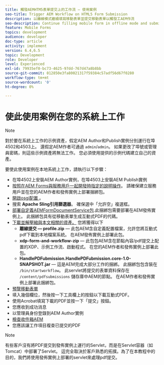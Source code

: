 ```yaml
---
title: 觸發AEMHTM5表單提交上的工作流 — 使用案例
seo-title: Trigger AEM Workflow on HTML5 Form Submission
description: 以離線模式繼續填寫移動表單並提交移動表單以觸發工AEM作流
seo-description: Continue filling mobile form in offline mode and submit mobile form to trigger AEM workflow
feature: Mobile Forms
topics: development
audience: developer
doc-type: article
activity: implement
version: 6.4,6.5
topic: Development
role: Developer
level: Experienced
exl-id: 79935ef0-bc73-4625-97dd-767d47a8b8bb
source-git-commit: 012850e3fa80021317f59384c57adf56d67f0280
workflow-type: tm+mt
source-wordcount: '0'
ht-degree: 0%

---
```


# 使此使用案例在您的系統上工作

>[!NOTE]
>
>對於要在系統上工作的示例資產，假定AEM Author和Publish實例分別運行在埠4502和4503上。 還假定AEM作者可通過 `admin`/`admin`。 如果更改了埠號或管理員密碼，則這些示例資產將無法工作。 您必須使用提供的示例代碼建立自己的資產。

要使此使用案例在本地系統上工作，請執行以下步驟：

* 在埠4502上安裝AEM Author實例，在埠4503上安裝AEM Publish實例
* [按照在AEM Forms與服務用戶一起開發時指定的說明操作](https://experienceleague.adobe.com/docs/experience-manager-learn/forms/adaptive-forms/service-user-tutorial-develop.html)。 請確保建立服務用戶並在您的AEM作者和發佈實例上部署捆綁包。
* [開啟osgi配置 ](http://localhost:4503/system/console/configMgr)。
* 搜索  **Apache Sling引用篩選器**。 確保選中「允許空」複選框。
* [部署自定義AEMFormDocumentService包](/help/forms/assets/common-osgi-bundles/AEMFormsDocumentServices.core-1.0-SNAPSHOT.jar).此捆綁包需要部署在AEM發佈實例上。 此捆綁包具有從移動表單生成互動式PDF的代碼。
* [下載並解壓縮與本文相關的資產。](assets/offline-pdf-submission-assets.zip) 您將獲得以下
   * **離線提交 — profile.zip**  — 此包AEM含自定義配置檔案，允許您將互動式pdf下載到本地檔案系統。 在AEM發佈實例上部署此包。
   * **xdp-form-and-workflow-zip**  — 此包包AEM含在節點內容/pdf提交上配置的XDP、示例工作流、啟動程式。 在您的AEM作者和發佈實例上部署此包。
   * **HandlePDFubmission.HandlePDFubmission.core-1.0-SNAPSHOT.jar**  — 這是AEM完成大部分工作的捆綁。 此捆綁包包含裝在 `/bin/startworkflow`。 此servlet將提交的表單資料保存在 `/content/pdfsubmissions` 儲存庫中AEM的節點。 在AEM作者和發佈實例上部署此捆綁包。
* [預覽移動表單](http://localhost:4503/content/dam/formsanddocuments/testsubmision.xdp/jcr:content)
* 填入幾個欄位，然後按一下工具欄上的按鈕以下載互動式PDF。
* 使用Acrobat填寫下載的PDF並按一下「提交」按鈕。
* 您應收到成功消息
* 以管理員身份登錄到AEM Author實例
* [檢查收件箱AEM](http://localhost:4502/aem/inbox)
* 您應該讓工作項目複查已提交的PDF

>[!NOTE]
>
>有些客戶沒有將PDF提交到發佈實例上運行的Servlet，而是在Servlet容器（如Tomcat）中部署了Servlet。 這完全取決於客戶熟悉的拓撲。為了在本教程中的目的，我們將使用發佈實例上部署的servlet來處理pdf提交。
